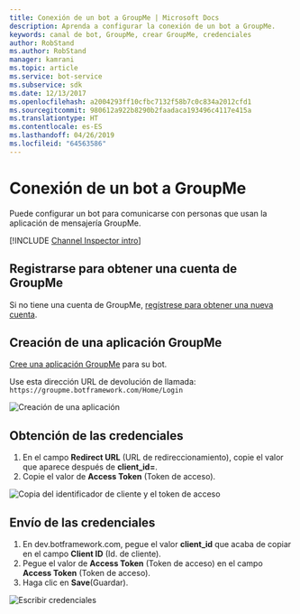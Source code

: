```yaml
---
title: Conexión de un bot a GroupMe | Microsoft Docs
description: Aprenda a configurar la conexión de un bot a GroupMe.
keywords: canal de bot, GroupMe, crear GroupMe, credenciales
author: RobStand
ms.author: RobStand
manager: kamrani
ms.topic: article
ms.service: bot-service
ms.subservice: sdk
ms.date: 12/13/2017
ms.openlocfilehash: a2004293ff10cfbc7132f58b7c0c834a2012cfd1
ms.sourcegitcommit: 980612a922b8290b2faadaca193496c4117e415a
ms.translationtype: HT
ms.contentlocale: es-ES
ms.lasthandoff: 04/26/2019
ms.locfileid: "64563586"
---
```

# <a name="connect-a-bot-to-groupme"></a>Conexión de un bot a GroupMe

Puede configurar un bot para comunicarse con personas que usan la aplicación de mensajería GroupMe.

[!INCLUDE [Channel Inspector intro](~/includes/snippet-channel-inspector.md)]

## <a name="sign-up-for-a-groupme-account"></a>Registrarse para obtener una cuenta de GroupMe

Si no tiene una cuenta de GroupMe, [regístrese para obtener una nueva cuenta](https://web.groupme.com/signup).

## <a name="create-a-groupme-application"></a>Creación de una aplicación GroupMe

[Cree una aplicación GroupMe](https://dev.groupme.com/applications/new) para su bot.

Use esta dirección URL de devolución de llamada: `https://groupme.botframework.com/Home/Login`

![Creación de una aplicación](~/media/channels/GM-StepApp.png)

## <a name="gather-credentials"></a>Obtención de las credenciales

1. En el campo **Redirect URL** (URL de redireccionamiento), copie el valor que aparece después de **client_id=**.
2. Copie el valor de **Access Token** (Token de acceso).

![Copia del identificador de cliente y el token de acceso](~/media/channels/GM-StepClientId.png)


## <a name="submit-credentials"></a>Envío de las credenciales

1. En dev.botframework.com, pegue el valor **client_id** que acaba de copiar en el campo **Client ID** (Id. de cliente).
2. Pegue el valor de **Access Token** (Token de acceso) en el campo **Access Token** (Token de acceso).
2. Haga clic en **Save**(Guardar).

![Escribir credenciales](~/media/channels/GM-StepClientIDToken.png)
